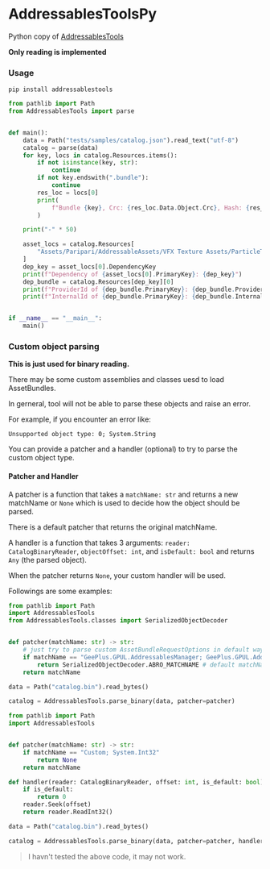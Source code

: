 # AddressablesToolsPy

Python copy of [AddressablesTools](https://github.com/nesrak1/AddressablesTools)

**Only reading is implemented**

### Usage

```shell
pip install addressablestools
```

```python
from pathlib import Path
from AddressablesTools import parse


def main():
    data = Path("tests/samples/catalog.json").read_text("utf-8")
    catalog = parse(data)
    for key, locs in catalog.Resources.items():
        if not isinstance(key, str):
            continue
        if not key.endswith(".bundle"):
            continue
        res_loc = locs[0]
        print(
            f"Bundle {key}, Crc: {res_loc.Data.Object.Crc}, Hash: {res_loc.Data.Object.Hash}"
        )

    print("-" * 50)

    asset_locs = catalog.Resources[
        "Assets/Paripari/AddressableAssets/VFX Texture Assets/ParticleTextures/sparkle.png"
    ]
    dep_key = asset_locs[0].DependencyKey
    print(f"Dependency of {asset_locs[0].PrimaryKey}: {dep_key}")
    dep_bundle = catalog.Resources[dep_key][0]
    print(f"ProviderId of {dep_bundle.PrimaryKey}: {dep_bundle.ProviderId}")
    print(f"InternalId of {dep_bundle.PrimaryKey}: {dep_bundle.InternalId}")


if __name__ == "__main__":
    main()
```

### Custom object parsing

**This is just used for binary reading.**

There may be some custom assemblies and classes uesd to load AssetBundles.

In gerneral, tool will not be able to parse these objects and raise an error.

For example, if you encounter an error like:
```
Unsupported object type: 0; System.String
```

You can provide a patcher and a handler (optional) to try to parse the custom object type.

#### Patcher and Handler

A patcher is a function that takes a `matchName: str` and returns a new matchName or `None` which is used to decide how the object should be parsed.

There is a default patcher that returns the original matchName.

A handler is a function that takes 3 arguments: `reader: CatalogBinaryReader`, `objectOffset: int`, and `isDefault: bool` and returns `Any` (the parsed object).

When the patcher returns `None`, your custom handler will be used.

Followings are some examples:

```python
from pathlib import Path
import AddressablesTools
from AddressablesTools.classes import SerializedObjectDecoder


def patcher(matchName: str) -> str:
    # just try to parse custom AssetBundleRequestOptions in default way
    if matchName == "GeePlus.GPUL.AddressablesManager; GeePlus.GPUL.AddressablesManager.ResourceProviders.EncryptedAssetBundleRequestOptions" # custom AssetBundleRequestOptions class
        return SerializedObjectDecoder.ABRO_MATCHNAME # default matchName for AssetBundleRequestOptions
    return matchName

data = Path("catalog.bin").read_bytes()

catalog = AddressablesTools.parse_binary(data, patcher=patcher)
```

```python
from pathlib import Path
import AddressablesTools


def patcher(matchName: str) -> str:
    if matchName == "Custom; System.Int32"
        return None
    return matchName

def handler(reader: CatalogBinaryReader, offset: int, is_default: bool) -> Any:
    if is_default:
        return 0
    reader.Seek(offset)
    return reader.ReadInt32()

data = Path("catalog.bin").read_bytes()

catalog = AddressablesTools.parse_binary(data, patcher=patcher, handler=handler)
```

> I havn't tested the above code, it may not work.